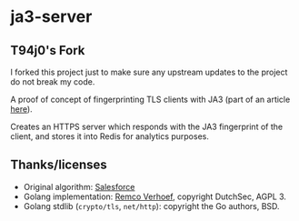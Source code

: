 ja3-server
============

## T94j0's Fork

I forked this project just to make sure any upstream updates to the project do not break my code.

A proof of concept of fingerprinting TLS clients with JA3 (part of an article [here](https://capacitorset.github.io/ja3/)).

Creates an HTTPS server which responds with the JA3 fingerprint of the client, and stores it into Redis for analytics purposes.

## Thanks/licenses

 * Original algorithm: [Salesforce](https://github.com/salesforce/ja3)
 * Golang implementation: [Remco Verhoef](https://github.com/honeytrap/honeytrap/commit/192795147948103a24d34dc06dba74eecdeb086b), copyright DutchSec, AGPL 3.
 * Golang stdlib (`crypto/tls`, `net/http`): copyright the Go authors, BSD.
